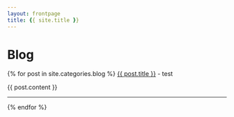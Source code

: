 ```yaml
---
layout: frontpage
title: {{ site.title }}
---
```


# Blog

{% for post in site.categories.blog %}
<a href="{{ site.baseurl }}{{ post.url }}">{{ post.title }}</a> - test

{{ post.content }}

-----

{% endfor %}
